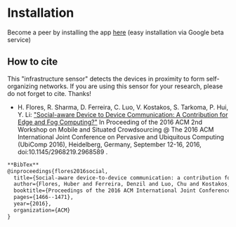 Installation
============

Become a peer by installing the app [here](https://play.google.com/apps/testing/fi.cs.ubicomp.detector) (easy installation via Google beta service)


How to cite
-----------
This "infrastructure sensor" detects the devices in proximity to form self-organizing networks. If you are using this sensor for your research, please do not forget to cite. Thanks!

- H. Flores, R. Sharma, D. Ferreira, C. Luo, V. Kostakos, S. Tarkoma, P. Hui, Y. Li: ["Social-aware Device to Device Communication: A Contribution for Edge and Fog Computing?"](http://dl.acm.org/citation.cfm?id=2968589) In Proceeding of the 2016 ACM 2nd Workshop on Mobile and Situated Crowdsourcing @ The 2016 ACM International Joint Conference on Pervasive and Ubiquitous Computing (UbiComp 2016), Heidelberg, Germany, September 12-16, 2016, doi:10.1145/2968219.2968589 .


```xml
**BibTex**
@inproceedings{flores2016social,
  title={Social-aware device-to-device communication: a contribution for edge and fog computing?},
  author={Flores, Huber and Ferreira, Denzil and Luo, Chu and Kostakos, Vassilis and Hui, Pan and Sharma, Rajesh and Tarkoma, Sasu and Li, Yong},
  booktitle={Proceedings of the 2016 ACM International Joint Conference on Pervasive and Ubiquitous Computing: Adjunct},
  pages={1466--1471},
  year={2016},
  organization={ACM}
}
```



